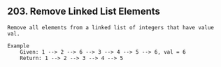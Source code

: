 ## 203\. Remove Linked List Elements

    Remove all elements from a linked list of integers that have value val.
    
    Example
        Given: 1 --> 2 --> 6 --> 3 --> 4 --> 5 --> 6, val = 6
        Return: 1 --> 2 --> 3 --> 4 --> 5